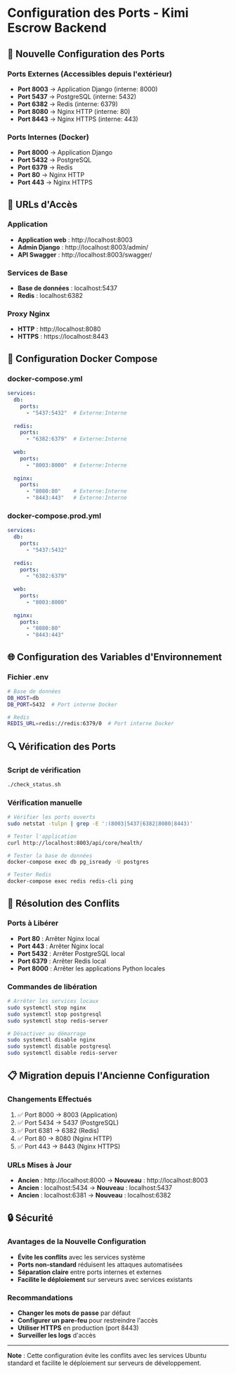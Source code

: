 # Configuration des Ports - Kimi Escrow Backend

## 🔌 Nouvelle Configuration des Ports

### **Ports Externes (Accessibles depuis l'extérieur)**
- **Port 8003** → Application Django (interne: 8000)
- **Port 5437** → PostgreSQL (interne: 5432)
- **Port 6382** → Redis (interne: 6379)
- **Port 8080** → Nginx HTTP (interne: 80)
- **Port 8443** → Nginx HTTPS (interne: 443)

### **Ports Internes (Docker)**
- **Port 8000** → Application Django
- **Port 5432** → PostgreSQL
- **Port 6379** → Redis
- **Port 80** → Nginx HTTP
- **Port 443** → Nginx HTTPS

## 📱 URLs d'Accès

### **Application**
- **Application web** : http://localhost:8003
- **Admin Django** : http://localhost:8003/admin/
- **API Swagger** : http://localhost:8003/swagger/

### **Services de Base**
- **Base de données** : localhost:5437
- **Redis** : localhost:6382

### **Proxy Nginx**
- **HTTP** : http://localhost:8080
- **HTTPS** : https://localhost:8443

## 🔧 Configuration Docker Compose

### **docker-compose.yml**
```yaml
services:
  db:
    ports:
      - "5437:5432"  # Externe:Interne
  
  redis:
    ports:
      - "6382:6379"  # Externe:Interne
  
  web:
    ports:
      - "8003:8000"  # Externe:Interne
  
  nginx:
    ports:
      - "8080:80"    # Externe:Interne
      - "8443:443"   # Externe:Interne
```

### **docker-compose.prod.yml**
```yaml
services:
  db:
    ports:
      - "5437:5432"
  
  redis:
    ports:
      - "6382:6379"
  
  web:
    ports:
      - "8003:8000"
  
  nginx:
    ports:
      - "8080:80"
      - "8443:443"
```

## 🌐 Configuration des Variables d'Environnement

### **Fichier .env**
```bash
# Base de données
DB_HOST=db
DB_PORT=5432  # Port interne Docker

# Redis
REDIS_URL=redis://redis:6379/0  # Port interne Docker
```

## 🔍 Vérification des Ports

### **Script de vérification**
```bash
./check_status.sh
```

### **Vérification manuelle**
```bash
# Vérifier les ports ouverts
sudo netstat -tulpn | grep -E ':(8003|5437|6382|8080|8443)'

# Tester l'application
curl http://localhost:8003/api/core/health/

# Tester la base de données
docker-compose exec db pg_isready -U postgres

# Tester Redis
docker-compose exec redis redis-cli ping
```

## 🚨 Résolution des Conflits

### **Ports à Libérer**
- **Port 80** : Arrêter Nginx local
- **Port 443** : Arrêter Nginx local
- **Port 5432** : Arrêter PostgreSQL local
- **Port 6379** : Arrêter Redis local
- **Port 8000** : Arrêter les applications Python locales

### **Commandes de libération**
```bash
# Arrêter les services locaux
sudo systemctl stop nginx
sudo systemctl stop postgresql
sudo systemctl stop redis-server

# Désactiver au démarrage
sudo systemctl disable nginx
sudo systemctl disable postgresql
sudo systemctl disable redis-server
```

## 📋 Migration depuis l'Ancienne Configuration

### **Changements Effectués**
1. ✅ Port 8000 → 8003 (Application)
2. ✅ Port 5434 → 5437 (PostgreSQL)
3. ✅ Port 6381 → 6382 (Redis)
4. ✅ Port 80 → 8080 (Nginx HTTP)
5. ✅ Port 443 → 8443 (Nginx HTTPS)

### **URLs Mises à Jour**
- **Ancien** : http://localhost:8000 → **Nouveau** : http://localhost:8003
- **Ancien** : localhost:5434 → **Nouveau** : localhost:5437
- **Ancien** : localhost:6381 → **Nouveau** : localhost:6382

## 🔒 Sécurité

### **Avantages de la Nouvelle Configuration**
- **Évite les conflits** avec les services système
- **Ports non-standard** réduisent les attaques automatisées
- **Séparation claire** entre ports internes et externes
- **Facilite le déploiement** sur serveurs avec services existants

### **Recommandations**
- **Changer les mots de passe** par défaut
- **Configurer un pare-feu** pour restreindre l'accès
- **Utiliser HTTPS** en production (port 8443)
- **Surveiller les logs** d'accès

---

**Note** : Cette configuration évite les conflits avec les services Ubuntu standard et facilite le déploiement sur serveurs de développement.
